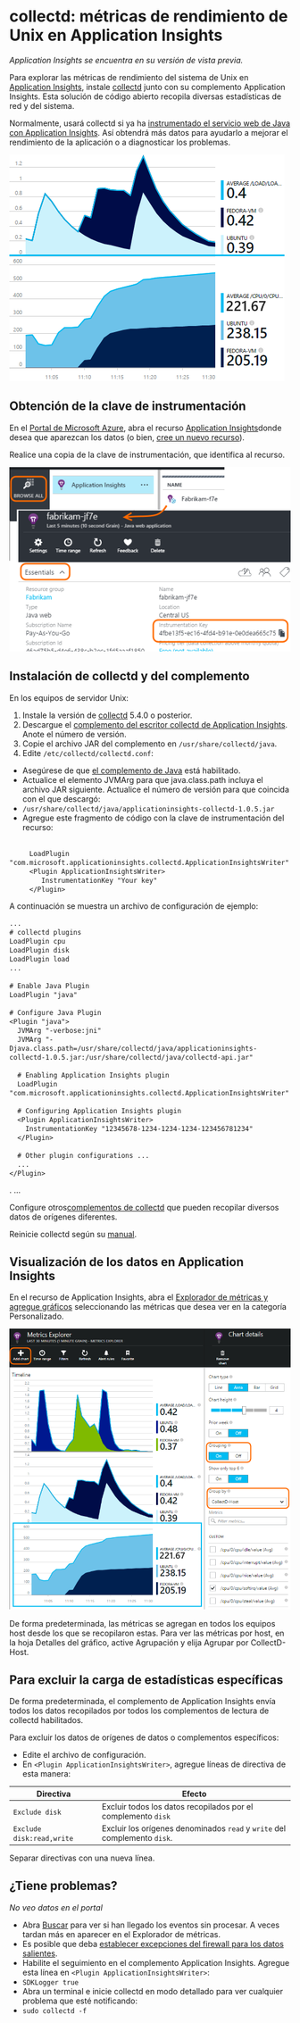 <properties 
	pageTitle="collectd: estadísticas de rendimiento para Java en Unix en Application Insights" 
	description="Supervisión extendida de sitios web de Java con el complemento CollectD para Application Insights" 
	services="application-insights" 
    documentationCenter="java"
	authors="alancameronwills" 
	manager="douge"/>

<tags 
	ms.service="application-insights" 
	ms.workload="tbd" 
	ms.tgt_pltfrm="ibiza" 
	ms.devlang="na" 
	ms.topic="article" 
	ms.date="08/24/2016" 
	ms.author="awills"/>
 
# collectd: métricas de rendimiento de Unix en Application Insights

*Application Insights se encuentra en su versión de vista previa.*

Para explorar las métricas de rendimiento del sistema de Unix en [Application Insights](app-insights-overview.md), instale [collectd](http://collectd.org/) junto con su complemento Application Insights. Esta solución de código abierto recopila diversas estadísticas de red y del sistema.

Normalmente, usará collectd si ya ha [instrumentado el servicio web de Java con Application Insights][java]. Así obtendrá más datos para ayudarlo a mejorar el rendimiento de la aplicación o a diagnosticar los problemas.

![Gráficos de ejemplo](./media/app-insights-java-collectd/sample.png)

## Obtención de la clave de instrumentación

En el [Portal de Microsoft Azure](https://portal.azure.com), abra el recurso [Application Insights](app-insights-overview.md)donde desea que aparezcan los datos (o bien, [cree un nuevo recurso](app-insights-create-new-resource.md)).

Realice una copia de la clave de instrumentación, que identifica al recurso.

![Examine todo, abra el recurso y, en la lista desplegable de Essentials, seleccione y copie la clave de instrumentación.](./media/app-insights-java-collectd/02-props.png)



## Instalación de collectd y del complemento

En los equipos de servidor Unix:

1. Instale la versión de [collectd](http://collectd.org/) 5.4.0 o posterior.
2. Descargue el [complemento del escritor collectd de Application Insights](https://aka.ms/aijavasdk). Anote el número de versión.
3. Copie el archivo JAR del complemento en `/usr/share/collectd/java`.
3. Edite `/etc/collectd/collectd.conf`:
 * Asegúrese de que [el complemento de Java](https://collectd.org/wiki/index.php/Plugin:Java) está habilitado.
 * Actualice el elemento JVMArg para que java.class.path incluya el archivo JAR siguiente. Actualice el número de versión para que coincida con el que descargó:
  * `/usr/share/collectd/java/applicationinsights-collectd-1.0.5.jar`
 * Agregue este fragmento de código con la clave de instrumentación del recurso:

```

     LoadPlugin "com.microsoft.applicationinsights.collectd.ApplicationInsightsWriter"
     <Plugin ApplicationInsightsWriter>
        InstrumentationKey "Your key"
     </Plugin>
```

A continuación se muestra un archivo de configuración de ejemplo:

    ...
    # collectd plugins
    LoadPlugin cpu
    LoadPlugin disk
    LoadPlugin load
    ...

    # Enable Java Plugin
    LoadPlugin "java"

    # Configure Java Plugin
    <Plugin "java">
      JVMArg "-verbose:jni"
      JVMArg "-Djava.class.path=/usr/share/collectd/java/applicationinsights-collectd-1.0.5.jar:/usr/share/collectd/java/collectd-api.jar"

      # Enabling Application Insights plugin
      LoadPlugin "com.microsoft.applicationinsights.collectd.ApplicationInsightsWriter"
                
      # Configuring Application Insights plugin
      <Plugin ApplicationInsightsWriter>
        InstrumentationKey "12345678-1234-1234-1234-123456781234"
      </Plugin>

      # Other plugin configurations ...
      ...
    </Plugin>
. ...

Configure otros[complementos de collectd](https://collectd.org/wiki/index.php/Table_of_Plugins) que pueden recopilar diversos datos de orígenes diferentes.

Reinicie collectd según su [manual](https://collectd.org/wiki/index.php/First_steps).

## Visualización de los datos en Application Insights

En el recurso de Application Insights, abra el [Explorador de métricas y agregue gráficos][metrics] seleccionando las métricas que desea ver en la categoría Personalizado.

![](./media/app-insights-java-collectd/result.png)

De forma predeterminada, las métricas se agregan en todos los equipos host desde los que se recopilaron estas. Para ver las métricas por host, en la hoja Detalles del gráfico, active Agrupación y elija Agrupar por CollectD-Host.


## Para excluir la carga de estadísticas específicas

De forma predeterminada, el complemento de Application Insights envía todos los datos recopilados por todos los complementos de lectura de collectd habilitados.

Para excluir los datos de orígenes de datos o complementos específicos:

* Edite el archivo de configuración.
* En `<Plugin ApplicationInsightsWriter>`, agregue líneas de directiva de esta manera:

Directiva | Efecto
---|---
`Exclude disk` | Excluir todos los datos recopilados por el complemento `disk`
`Exclude disk:read,write` | Excluir los orígenes denominados `read` y `write` del complemento `disk`.

Separar directivas con una nueva línea.


## ¿Tiene problemas?

*No veo datos en el portal*

* Abra [Buscar][diagnostic] para ver si han llegado los eventos sin procesar. A veces tardan más en aparecer en el Explorador de métricas.
* Es posible que deba [establecer excepciones del firewall para los datos salientes](app-insights-ip-addresses.md).
* Habilite el seguimiento en el complemento Application Insights. Agregue esta línea en `<Plugin ApplicationInsightsWriter>`:
 *  `SDKLogger true`
* Abra un terminal e inicie collectd en modo detallado para ver cualquier problema que esté notificando:
 * `sudo collectd -f`




<!--Link references-->

[api]: app-insights-api-custom-events-metrics.md
[apiexceptions]: app-insights-api-custom-events-metrics.md#track-exception
[availability]: app-insights-monitor-web-app-availability.md
[diagnostic]: app-insights-diagnostic-search.md
[eclipse]: app-insights-java-eclipse.md
[java]: app-insights-java-get-started.md
[javalogs]: app-insights-java-trace-logs.md
[metrics]: app-insights-metrics-explorer.md
[usage]: app-insights-web-track-usage.md

 

<!---HONumber=AcomDC_0824_2016-->